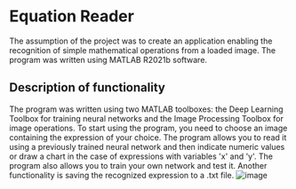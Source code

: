 # Equation Reader
The assumption of the project was to create an application enabling the recognition of simple mathematical operations from a loaded image. The program was written using MATLAB R2021b software. 

## Description of functionality 
The program was written using two MATLAB toolboxes: the Deep Learning Toolbox for training neural networks and the Image Processing Toolbox for image operations. To start using the program, you need to choose an image containing the expression of your choice. The program allows you to read it using a previously trained neural network and then indicate numeric values or draw a chart in the case of expressions with variables 'x' and 'y'. The program also allows you to train your own network and test it. Another functionality is saving the recognized expression to a .txt file.
![image](https://user-images.githubusercontent.com/83553257/225889057-604df18a-c3bc-424a-a960-193b86dfe9d8.png)
